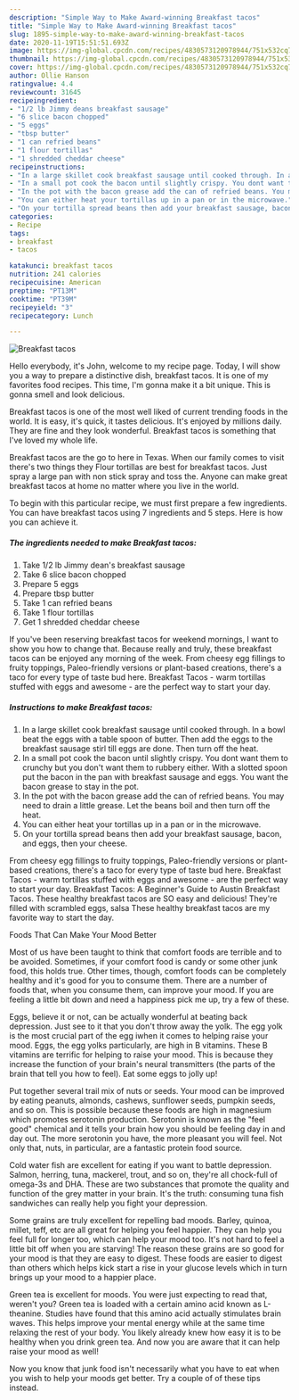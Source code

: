 ```yaml
---
description: "Simple Way to Make Award-winning Breakfast tacos"
title: "Simple Way to Make Award-winning Breakfast tacos"
slug: 1895-simple-way-to-make-award-winning-breakfast-tacos
date: 2020-11-19T15:51:51.693Z
image: https://img-global.cpcdn.com/recipes/4830573120978944/751x532cq70/breakfast-tacos-recipe-main-photo.jpg
thumbnail: https://img-global.cpcdn.com/recipes/4830573120978944/751x532cq70/breakfast-tacos-recipe-main-photo.jpg
cover: https://img-global.cpcdn.com/recipes/4830573120978944/751x532cq70/breakfast-tacos-recipe-main-photo.jpg
author: Ollie Hanson
ratingvalue: 4.4
reviewcount: 31645
recipeingredient:
- "1/2 lb Jimmy deans breakfast sausage"
- "6 slice bacon chopped"
- "5 eggs"
- "tbsp butter"
- "1 can refried beans"
- "1 flour tortillas"
- "1 shredded cheddar cheese"
recipeinstructions:
- "In a large skillet cook breakfast sausage until cooked through. In a bowl beat the eggs with a table spoon of butter. Then add the eggs to the breakfast sausage stirl till eggs are done. Then turn off the heat."
- "In a small pot cook the bacon until slightly crispy. You dont want them to crunchy but you don&#39;t want them to rubbery either. With a slotted spoon put the bacon in the pan with breakfast sausage and eggs. You want the bacon grease to stay in the pot."
- "In the pot with the bacon grease add the can of refried beans. You may need to drain a little grease. Let the beans boil and then turn off the heat."
- "You can either heat your tortillas up in a pan or in the microwave."
- "On your tortilla spread beans then add your breakfast sausage, bacon, and eggs, then your cheese."
categories:
- Recipe
tags:
- breakfast
- tacos

katakunci: breakfast tacos 
nutrition: 241 calories
recipecuisine: American
preptime: "PT13M"
cooktime: "PT39M"
recipeyield: "3"
recipecategory: Lunch

---
```



![Breakfast tacos](https://img-global.cpcdn.com/recipes/4830573120978944/751x532cq70/breakfast-tacos-recipe-main-photo.jpg)

Hello everybody, it's John, welcome to my recipe page. Today, I will show you a way to prepare a distinctive dish, breakfast tacos. It is one of my favorites food recipes. This time, I'm gonna make it a bit unique. This is gonna smell and look delicious.

Breakfast tacos is one of the most well liked of current trending foods in the world. It is easy, it's quick, it tastes delicious. It's enjoyed by millions daily. They are fine and they look wonderful. Breakfast tacos is something that I've loved my whole life.

Breakfast tacos are the go to here in Texas. When our family comes to visit there&#39;s two things they Flour tortillas are best for breakfast tacos. Just spray a large pan with non stick spray and toss the. Anyone can make great breakfast tacos at home no matter where you live in the world.


To begin with this particular recipe, we must first prepare a few ingredients. You can have breakfast tacos using 7 ingredients and 5 steps. Here is how you can achieve it.

<!--inarticleads1-->

##### The ingredients needed to make Breakfast tacos:

1. Take 1/2 lb Jimmy dean&#39;s breakfast sausage
1. Take 6 slice bacon chopped
1. Prepare 5 eggs
1. Prepare tbsp butter
1. Take 1 can refried beans
1. Take 1 flour tortillas
1. Get 1 shredded cheddar cheese


If you&#39;ve been reserving breakfast tacos for weekend mornings, I want to show you how to change that. Because really and truly, these breakfast tacos can be enjoyed any morning of the week. From cheesy egg fillings to fruity toppings, Paleo-friendly versions or plant-based creations, there&#39;s a taco for every type of taste bud here. Breakfast Tacos - warm tortillas stuffed with eggs and awesome - are the perfect way to start your day. 

<!--inarticleads2-->

##### Instructions to make Breakfast tacos:

1. In a large skillet cook breakfast sausage until cooked through. In a bowl beat the eggs with a table spoon of butter. Then add the eggs to the breakfast sausage stirl till eggs are done. Then turn off the heat.
1. In a small pot cook the bacon until slightly crispy. You dont want them to crunchy but you don&#39;t want them to rubbery either. With a slotted spoon put the bacon in the pan with breakfast sausage and eggs. You want the bacon grease to stay in the pot.
1. In the pot with the bacon grease add the can of refried beans. You may need to drain a little grease. Let the beans boil and then turn off the heat.
1. You can either heat your tortillas up in a pan or in the microwave.
1. On your tortilla spread beans then add your breakfast sausage, bacon, and eggs, then your cheese.


From cheesy egg fillings to fruity toppings, Paleo-friendly versions or plant-based creations, there&#39;s a taco for every type of taste bud here. Breakfast Tacos - warm tortillas stuffed with eggs and awesome - are the perfect way to start your day. Breakfast Tacos: A Beginner&#39;s Guide to Austin Breakfast Tacos. These healthy breakfast tacos are SO easy and delicious! They&#39;re filled with scrambled eggs, salsa These healthy breakfast tacos are my favorite way to start the day. 

Foods That Can Make Your Mood Better


Most of us have been taught to think that comfort foods are terrible and to be avoided. Sometimes, if your comfort food is candy or some other junk food, this holds true. Other times, though, comfort foods can be completely healthy and it's good for you to consume them. There are a number of foods that, when you consume them, can improve your mood. If you are feeling a little bit down and need a happiness pick me up, try a few of these.

Eggs, believe it or not, can be actually wonderful at beating back depression. Just see to it that you don't throw away the yolk. The egg yolk is the most crucial part of the egg iwhen it comes to helping raise your mood. Eggs, the egg yolks particularly, are high in B vitamins. These B vitamins are terrific for helping to raise your mood. This is because they increase the function of your brain's neural transmitters (the parts of the brain that tell you how to feel). Eat some eggs to jolly up!

Put together several trail mix of nuts or seeds. Your mood can be improved by eating peanuts, almonds, cashews, sunflower seeds, pumpkin seeds, and so on. This is possible because these foods are high in magnesium which promotes serotonin production. Serotonin is known as the "feel good" chemical and it tells your brain how you should be feeling day in and day out. The more serotonin you have, the more pleasant you will feel. Not only that, nuts, in particular, are a fantastic protein food source.

Cold water fish are excellent for eating if you want to battle depression. Salmon, herring, tuna, mackerel, trout, and so on, they're all chock-full of omega-3s and DHA. These are two substances that promote the quality and function of the grey matter in your brain. It's the truth: consuming tuna fish sandwiches can really help you fight your depression. 

Some grains are truly excellent for repelling bad moods. Barley, quinoa, millet, teff, etc are all great for helping you feel happier. They can help you feel full for longer too, which can help your mood too. It's not hard to feel a little bit off when you are starving! The reason these grains are so good for your mood is that they are easy to digest. These foods are easier to digest than others which helps kick start a rise in your glucose levels which in turn brings up your mood to a happier place.

Green tea is excellent for moods. You were just expecting to read that, weren't you? Green tea is loaded with a certain amino acid known as L-theanine. Studies have found that this amino acid actually stimulates brain waves. This helps improve your mental energy while at the same time relaxing the rest of your body. You likely already knew how easy it is to be healthy when you drink green tea. And now you are aware that it can help raise your mood as well!

Now you know that junk food isn't necessarily what you have to eat when you wish to help your moods get better. Try  a  couple of  of  these  tips  instead.

